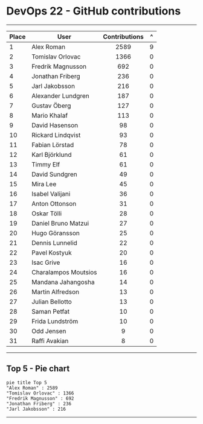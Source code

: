 # DevOps 22 - GitHub contributions

---

| Place | User | Contributions | ^ |
| --- | --- | :---: | :---: |
| 1 | Alex Roman | 2589 | 9 |
| 2 | Tomislav Orlovac | 1366 | 0 |
| 3 | Fredrik Magnusson | 692 | 0 |
| 4 | Jonathan Friberg | 236 | 0 |
| 5 | Jarl Jakobsson | 216 | 0 |
| 6 | Alexander Lundgren | 187 | 0 |
| 7 | Gustav Öberg | 127 | 0 |
| 8 | Mario Khalaf | 113 | 0 |
| 9 | David Hasenson | 98 | 0 |
| 10 | Rickard Lindqvist | 93 | 0 |
| 11 | Fabian Lörstad | 78 | 0 |
| 12 | Karl Björklund  | 61 | 0 |
| 13 | Timmy Elf | 61 | 0 |
| 14 | David Sundgren | 49 | 0 |
| 15 | Mira Lee | 45 | 0 |
| 16 | Isabel Valijani | 36 | 0 |
| 17 | Anton Ottonson | 31 | 0 |
| 18 | Oskar Tölli | 28 | 0 |
| 19 | Daniel Bruno Matzui | 27 | 0 |
| 20 | Hugo Göransson | 25 | 0 |
| 21 | Dennis Lunnelid | 22 | 0 |
| 22 | Pavel Kostyuk | 20 | 0 |
| 23 | Isac Grive | 16 | 0 |
| 24 | Charalampos Moutsios | 16 | 0 |
| 25 | Mandana Jahangosha | 14 | 0 |
| 26 | Martin Alfredson | 13 | 0 |
| 27 | Julian Bellotto | 13 | 0 |
| 28 | Saman Petfat | 10 | 0 |
| 29 | Frida Lundström | 10 | 0 |
| 30 | Odd Jensen | 9 | 0 |
| 31 | Raffi Avakian | 8 | 0 |

---

## Top 5 - Pie chart

```mermaid
pie title Top 5
"Alex Roman" : 2589
"Tomislav Orlovac" : 1366
"Fredrik Magnusson" : 692
"Jonathan Friberg" : 236
"Jarl Jakobsson" : 216
```

---

